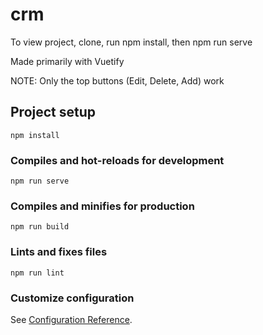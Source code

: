 # crm

To view project, clone, run npm install, then npm run serve

Made primarily with Vuetify

NOTE: Only the top buttons (Edit, Delete, Add) work

## Project setup
```
npm install
```

### Compiles and hot-reloads for development
```
npm run serve
```

### Compiles and minifies for production
```
npm run build
```

### Lints and fixes files
```
npm run lint
```

### Customize configuration
See [Configuration Reference](https://cli.vuejs.org/config/).
